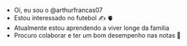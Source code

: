 -  Oi, eu sou o @arthurfrancas07 
-  Estou interessado no futebol :writing_hand: :anatomical_heart:
-  Atualmente estou aprendendo a viver longe da familia 
-  Procuro colaborar e ter um bom desempenho nas notas :brain:
 
<!---
arthurfrancas07/arthurfrancas07 is a ✨ special ✨ repository because its `README.md` (this file) appears on your GitHub profile.
You can click the Preview link to take a look at your changes.
--->
